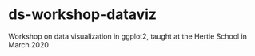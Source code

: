 # ds-workshop-dataviz
Workshop on data visualization in ggplot2, taught at the Hertie School in March 2020
